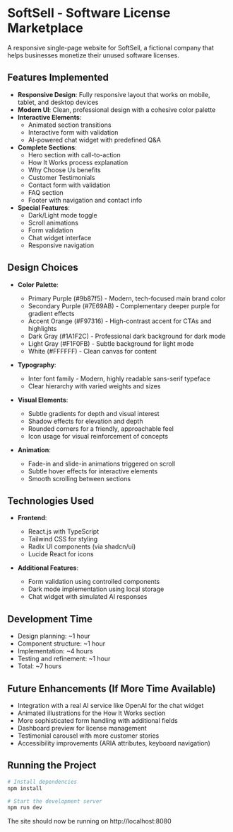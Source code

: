 
# SoftSell - Software License Marketplace

A responsive single-page website for SoftSell, a fictional company that helps businesses monetize their unused software licenses.

## Features Implemented

- **Responsive Design**: Fully responsive layout that works on mobile, tablet, and desktop devices
- **Modern UI**: Clean, professional design with a cohesive color palette
- **Interactive Elements**:
  - Animated section transitions
  - Interactive form with validation
  - AI-powered chat widget with predefined Q&A
- **Complete Sections**:
  - Hero section with call-to-action
  - How It Works process explanation
  - Why Choose Us benefits
  - Customer Testimonials
  - Contact form with validation
  - FAQ section
  - Footer with navigation and contact info
- **Special Features**:
  - Dark/Light mode toggle
  - Scroll animations
  - Form validation
  - Chat widget interface
  - Responsive navigation

## Design Choices

- **Color Palette**:
  - Primary Purple (#9b87f5) - Modern, tech-focused main brand color
  - Secondary Purple (#7E69AB) - Complementary deeper purple for gradient effects
  - Accent Orange (#F97316) - High-contrast accent for CTAs and highlights
  - Dark Gray (#1A1F2C) - Professional dark background for dark mode
  - Light Gray (#F1F0FB) - Subtle background for light mode
  - White (#FFFFFF) - Clean canvas for content

- **Typography**:
  - Inter font family - Modern, highly readable sans-serif typeface
  - Clear hierarchy with varied weights and sizes

- **Visual Elements**:
  - Subtle gradients for depth and visual interest
  - Shadow effects for elevation and depth
  - Rounded corners for a friendly, approachable feel
  - Icon usage for visual reinforcement of concepts

- **Animation**:
  - Fade-in and slide-in animations triggered on scroll
  - Subtle hover effects for interactive elements
  - Smooth scrolling between sections

## Technologies Used

- **Frontend**:
  - React.js with TypeScript
  - Tailwind CSS for styling
  - Radix UI components (via shadcn/ui)
  - Lucide React for icons

- **Additional Features**:
  - Form validation using controlled components
  - Dark mode implementation using local storage
  - Chat widget with simulated AI responses

## Development Time

- Design planning: ~1 hour
- Component structure: ~1 hour
- Implementation: ~4 hours
- Testing and refinement: ~1 hour
- Total: ~7 hours

## Future Enhancements (If More Time Available)

- Integration with a real AI service like OpenAI for the chat widget
- Animated illustrations for the How It Works section
- More sophisticated form handling with additional fields
- Dashboard preview for license management
- Testimonial carousel with more customer stories
- Accessibility improvements (ARIA attributes, keyboard navigation)

## Running the Project

```bash
# Install dependencies
npm install

# Start the development server
npm run dev
```

The site should now be running on http://localhost:8080
